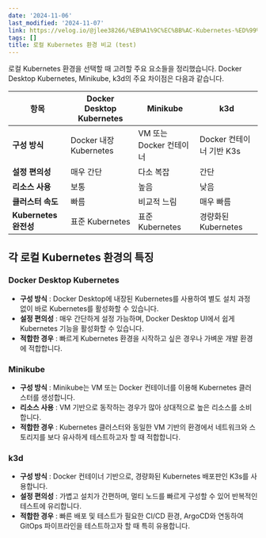 ```yaml
---
date: '2024-11-06'
last_modified: '2024-11-07'
link: https://velog.io/@jlee38266/%EB%A1%9C%EC%BB%AC-Kubernetes-%ED%99%98%EA%B2%BD-%EB%B9%84%EA%B5%90
tags: []
title: 로컬 Kubernetes 환경 비교 (test)
---
```


로컬 Kubernetes 환경을 선택할 때 고려할 주요 요소들을 정리했습니다. Docker Desktop Kubernetes, Minikube, k3d의 주요 차이점은 다음과 같습니다.

항목 | Docker Desktop Kubernetes | Minikube | k3d  
---|---|---|---  
**구성 방식** | Docker 내장 Kubernetes | VM 또는 Docker 컨테이너 | Docker 컨테이너 기반 K3s  
**설정 편의성** | 매우 간단 | 다소 복잡 | 간단  
**리소스 사용** | 보통 | 높음 | 낮음  
**클러스터 속도** | 빠름 | 비교적 느림 | 매우 빠름  
**Kubernetes 완전성** | 표준 Kubernetes | 표준 Kubernetes | 경량화된 Kubernetes  
  
## 각 로컬 Kubernetes 환경의 특징

### Docker Desktop Kubernetes

  * **구성 방식** : Docker Desktop에 내장된 Kubernetes를 사용하여 별도 설치 과정 없이 바로 Kubernetes를 활성화할 수 있습니다.
  * **설정 편의성** : 매우 간단하게 설정 가능하며, Docker Desktop UI에서 쉽게 Kubernetes 기능을 활성화할 수 있습니다.
  * **적합한 경우** : 빠르게 Kubernetes 환경을 시작하고 싶은 경우나 가벼운 개발 환경에 적합합니다.



### Minikube

  * **구성 방식** : Minikube는 VM 또는 Docker 컨테이너를 이용해 Kubernetes 클러스터를 생성합니다.
  * **리소스 사용** : VM 기반으로 동작하는 경우가 많아 상대적으로 높은 리소스를 소비합니다.
  * **적합한 경우** : Kubernetes 클러스터와 동일한 VM 기반의 환경에서 네트워크와 스토리지를 보다 유사하게 테스트하고자 할 때 적합합니다.



### k3d

  * **구성 방식** : Docker 컨테이너 기반으로, 경량화된 Kubernetes 배포판인 K3s를 사용합니다.
  * **설정 편의성** : 가볍고 설치가 간편하며, 멀티 노드를 빠르게 구성할 수 있어 반복적인 테스트에 유리합니다.
  * **적합한 경우** : 빠른 배포 및 테스트가 필요한 CI/CD 환경, ArgoCD와 연동하여 GitOps 파이프라인을 테스트하고자 할 때 특히 유용합니다.